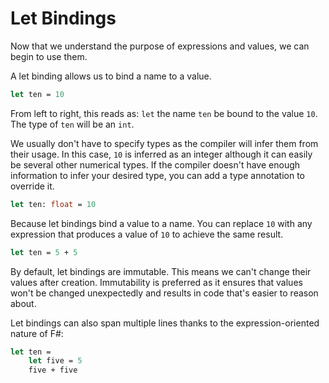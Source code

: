 # Let Bindings

Now that we understand the purpose of expressions and values, we can begin to use them.

A let binding allows us to bind a name to a value.

```fsharp
let ten = 10
```

From left to right, this reads as: `let` the name `ten` be bound to the value `10`.
The type of `ten` will be an `int`.

We usually don't have to specify types as the compiler will infer them from their usage.
In this case, `10` is inferred as an integer although it can easily be several other numerical types.
If the compiler doesn't have enough information to infer your desired type, you can add a type annotation to override it.

```fsharp
let ten: float = 10
```

Because let bindings bind a value to a name.
You can replace `10` with any expression that produces a value of `10` to achieve the same result.

```fsharp
let ten = 5 + 5
```

By default, let bindings are immutable. This means we can't change their values after creation.
Immutability is preferred as it ensures that values won't be changed unexpectedly and results in code that's easier to reason about.

Let bindings can also span multiple lines thanks to the expression-oriented nature of F#:

```fsharp
let ten =
    let five = 5
    five + five
```